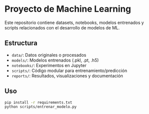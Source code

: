 # Proyecto de Machine Learning

Este repositorio contiene datasets, notebooks, modelos entrenados y scripts relacionados con el desarrollo de modelos de ML.

## Estructura

- `data/`: Datos originales o procesados
- `models/`: Modelos entrenados (.pkl, .pt, .h5)
- `notebooks/`: Experimentos en Jupyter
- `scripts/`: Código modular para entrenamiento/predicción
- `reports/`: Resultados, visualizaciones y documentación

## Uso

```bash
pip install -r requirements.txt
python scripts/entrenar_modelo.py
